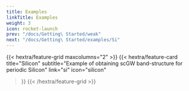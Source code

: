 ```yaml
---
title: Examples
linkTitle: Examples
weight: 3
icon: rocket-launch
prev: "/docs/Getting\ Started/weak"
next: "/docs/Getting\ Started/examples/Si"
---
```


{{< hextra/feature-grid maxcolumns="2" >}}
  {{< hextra/feature-card
    title="Silicon"
    subtitle="Example of obtaining scGW band-structure for periodic Silicon"
    link="si"
    icon="silicon"
  >}}
{{< /hextra/feature-grid >}}